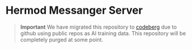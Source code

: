 # Hermod Messanger Server

> **Important**
> We have migrated this repository to [codeberg](https://codeberg.org/tryoxiss/hermod-messanger-server) due to github using public repos as AI training data. This repository will be completely purged at some point.